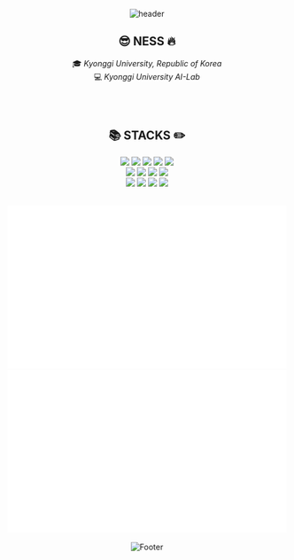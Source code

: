 <div align="center">

![header](https://capsule-render.vercel.app/api?type=waving&color=gradient&customColorList=22&height=300&section=header&text=Welcome!&fontSize=90&animation=fadeIn&fontAlignY=38&desc=Ness's%20GitHub%20&descAlignY=51&descAlign=62)

## 😎 NESS 🔥
🎓 _Kyonggi University, Republic of Korea_<br>
💻 _Kyonggi University AI-Lab_
<br>

<br>

<br>

## 📚 STACKS ✏️
<img src="https://img.shields.io/badge/Python-3776AB?style=for-the-badge&logo=Python&logoColor=white"> <img src="https://img.shields.io/badge/JAVA-007396?style=for-the-badge&logo=java&logoColor=white"> <img src="https://img.shields.io/badge/Dart-0175C2?style=for-the-badge&logo=Dart&logoColor=white"> <img src="https://img.shields.io/badge/C-A8B9CC?style=for-the-badge&logo=C&logoColor=white"> 
<img src="https://img.shields.io/badge/JavaScript-F7DF1E?style=for-the-badge&logo=JavaScript&logoColor=white">
<br>
<img src="https://img.shields.io/badge/Jupyter-F37626?style=for-the-badge&logo=Jupyter&logoColor=white"> <img src="https://img.shields.io/badge/PyTorch-EE4C2C?style=for-the-badge&logo=PyTorch&logoColor=white"> 
<img src="https://img.shields.io/badge/Keras-D00000?style=for-the-badge&logo=Keras&logoColor=white">
<img src="https://img.shields.io/badge/TensorFlow-FF6F00?style=for-the-badge&logo=TensorFlow&logoColor=white"> 
<br> <img src="https://img.shields.io/badge/Flutter-02569B?style=for-the-badge&logo=Flutter&logoColor=white">
  <img src="https://img.shields.io/badge/Android Studio-3bad6f?style=for-the-badge&logo=Android Studio&logoColor=white">
<img src="https://img.shields.io/badge/Oracle-F80000?style=for-the-badge&logo=oracle&logoColor=white"> <img src="https://img.shields.io/badge/Mysql-4479A1?style=for-the-badge&logo=mysql&logoColor=white">
<br><br>

<img src="https://raw.githubusercontent.com/Ness731/github-stats-transparent/output/generated/overview.svg">
<img src="https://raw.githubusercontent.com/Ness731/github-stats-transparent/output/generated/languages.svg">
                                                                                                           
![Footer](https://capsule-render.vercel.app/api?type=waving&color=gradient&customColorList=22&height=200&section=footer)
</div>



<!--
**Ness731/Ness731** is a ✨ _special_ ✨ repository because its `README.md` (this file) appears on your GitHub profile.

Here are some ideas to get you started:

- 🔭 I’m currently working on ...
- 🌱 I’m currently learning ...
- 👯 I’m looking to collaborate on ...
- 🤔 I’m looking for help with ...
- 💬 Ask me about ...
- 📫 How to reach me: ...
- 😄 Pronouns: ...
- ⚡ Fun fact: ...
-->
